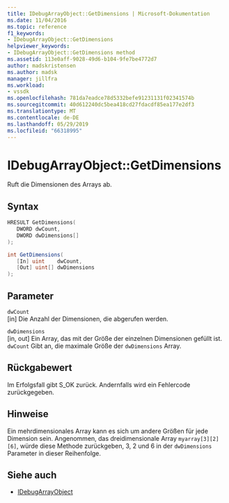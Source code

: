 ```yaml
---
title: IDebugArrayObject::GetDimensions | Microsoft-Dokumentation
ms.date: 11/04/2016
ms.topic: reference
f1_keywords:
- IDebugArrayObject::GetDimensions
helpviewer_keywords:
- IDebugArrayObject::GetDimensions method
ms.assetid: 113e0aff-9028-49d6-b104-9fe7be4772d7
author: madskristensen
ms.author: madsk
manager: jillfra
ms.workload:
- vssdk
ms.openlocfilehash: 781da7eadce78d5332befe91231131f02341574b
ms.sourcegitcommit: 40d612240dc5bea418cd27fdacdf85ea177e2df3
ms.translationtype: MT
ms.contentlocale: de-DE
ms.lasthandoff: 05/29/2019
ms.locfileid: "66318995"
---
```

# <a name="idebugarrayobjectgetdimensions"></a>IDebugArrayObject::GetDimensions
Ruft die Dimensionen des Arrays ab.

## <a name="syntax"></a>Syntax

```cpp
HRESULT GetDimensions( 
   DWORD dwCount,
   DWORD dwDimensions[]
);
```

```csharp
int GetDimensions(
   [In] uint    dwCount,
   [Out] uint[] dwDimensions
);
```

## <a name="parameters"></a>Parameter
`dwCount`\
[in] Die Anzahl der Dimensionen, die abgerufen werden.

`dwDimensions`\
[in, out] Ein Array, das mit der Größe der einzelnen Dimensionen gefüllt ist. `dwCount` Gibt an, die maximale Größe der `dwDimensions` Array.

## <a name="return-value"></a>Rückgabewert
 Im Erfolgsfall gibt S_OK zurück. Andernfalls wird ein Fehlercode zurückgegeben.

## <a name="remarks"></a>Hinweise
 Ein mehrdimensionales Array kann es sich um andere Größen für jede Dimension sein. Angenommen, das dreidimensionale Array `myarray[3][2][6]`, würde diese Methode zurückgeben, 3, 2 und 6 in der `dwDimensions` Parameter in dieser Reihenfolge.

## <a name="see-also"></a>Siehe auch
- [IDebugArrayObject](../../../extensibility/debugger/reference/idebugarrayobject.md)